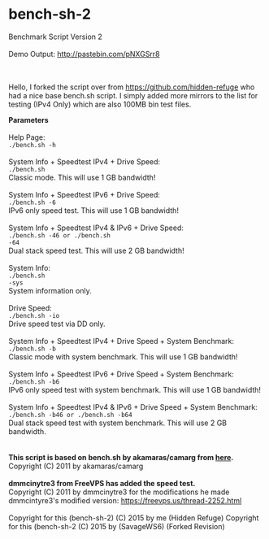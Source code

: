 # bench-sh-2
Benchmark Script Version 2<br /><br />
Demo Output: http://pastebin.com/pNXGSrr8<br /><br /><br />

Hello, I forked the script over from https://github.com/hidden-refuge who had a nice base bench.sh script. I simply added more mirrors to the list for testing (IPv4 Only) which are also 100MB bin test files.

<strong>Parameters</strong><br /><br />
Help Page:<br />
<code>./bench.sh -h</code><br /><br />
System Info + Speedtest IPv4 + Drive Speed:<br />
<code>./bench.sh</code><br />
Classic mode. This will use 1 GB bandwidth!<br /><br />
System Info + Speedtest IPv6 + Drive Speed:<br />
<code>./bench.sh -6</code><br />
IPv6 only speed test. This will use 1 GB bandwidth!<br /><br />
System Info + Speedtest IPv4 & IPv6 + Drive Speed:<br />
<code>./bench.sh -46 or ./bench.sh -64</code><br />
Dual stack speed test. This will use 2 GB bandwidth!<br /><br />
System Info:<br />
<code>./bench.sh -sys</code><br />
System information only.<br /><br />
Drive Speed:<br />
<code>./bench.sh -io</code><br />
Drive speed test via DD only.<br /><br />
System Info + Speedtest IPv4 + Drive Speed + System Benchmark:<br />
<code>./bench.sh -b</code><br />
Classic mode with system benchmark. This will use 1 GB bandwidth!<br /><br />
System Info + Speedtest IPv6 + Drive Speed + System Benchmark:<br />
<code>./bench.sh -b6</code><br />
IPv6 only speed test with system benchmark. This will use 1 GB bandwidth!<br /><br />
System Info + Speedtest IPv4 & IPv6 + Drive Speed + System Benchmark:<br />
<code>./bench.sh -b46 or ./bench.sh -b64</code><br />
Dual stack speed test with system benchmark. This will use 2 GB bandwidth.<br /><br /><br />
<strong>This script is based on bench.sh by akamaras/camarg from <a href="http://www.akamaras.com/linux/linux-server-info-script/">here</a>.</strong><br />
Copyright (C) 2011 by akamaras/camarg<br /><br />
<strong>dmmcinytre3 from FreeVPS has added the speed test.</strong><br />
Copyright (C) 2011 by dmmcinytre3 for the modifications he made<br />
dmmcintyre3's modified version: https://freevps.us/thread-2252.html<br /><br />
Copyright for this (bench-sh-2) (C) 2015 by me (Hidden Refuge)
Copyright for this (bench-sh-2 (C) 2015 by (SavageWS6) (Forked Revision)
